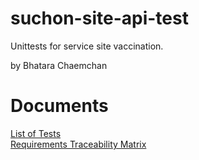 # suchon-site-api-test
Unittests for service site vaccination.

by Bhatara Chaemchan
# Documents 
[List of Tests](https://github.com/bhatara007/suchon-site-api-test/wiki/List-of-Tests)    
[Requirements Traceability Matrix](https://github.com/bhatara007/suchon-site-api-test/wiki/Requirements-Traceability-Matrix)
